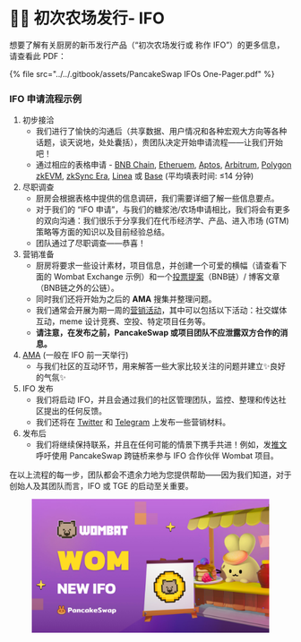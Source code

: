 # 🧑🌾 初次农场发行- IFO

想要了解有关厨房的新币发行产品（“初次农场发行或 称作 IFO”）的更多信息，请查看此 PDF：

{% file src="../../.gitbook/assets/PancakeSwap IFOs One-Pager.pdf" %}

### IFO 申请流程示例

1. 初步接洽
   * 我们进行了愉快的沟通后（共享数据、用户情况和各种宏观大方向等各种话题，谈天说地，处处囊括），贵团队决定开始申请流程——让我们开始吧！&#x20;
   * 通过相应的表格申请 - [BNB Chain](https://docs.google.com/forms/d/e/1FAIpQLSf0Vmy3k0KyXtXwqxr8QLjD8Xd6KBAmkYxcBRRVTUYJVX17fA/viewform), [Etheruem](https://docs.google.com/forms/d/e/1FAIpQLSeD3FvRD7TOw-\_6tZ5LjpGEN1NsC21hzlzNmNqq-djOYyGjbw/viewform), [Aptos](https://docs.google.com/forms/d/e/1FAIpQLSf9gWv9L8U0PGYgl-ymeX1qgXncBSlJ1HV5gB6ZeW7e4ekV\_w/viewform), [Arbitrum](https://docs.google.com/forms/d/1KGNXkgX7uaRgpu12sE6fbNZfJoahGWAU9i-oB4-ChUY/viewform), [Polygon zkEVM](https://docs.google.com/forms/d/1mK6ma1jnrxPtN7nTXdwirmLDc1W9hrTsR63PssEzyJw/viewform), [zkSync Era](https://docs.google.com/forms/d/183KIVRvR45yr7VdfLG6svNvMjva-M799ZNqF-CtXv2Y/viewform),  [Linea](https://docs.google.com/forms/d/e/1FAIpQLSedf06t0vrG9VEwFENINv1MVpckwiPq2SEvIpByJKVZaFPPTw/viewform) 或 [Base](https://docs.google.com/forms/d/e/1FAIpQLSfjJ-ayIJBGjyCbpugFBy\_FDPkGi-QwH42bPNYIu7rHD1Ue0g/viewform?usp=sf\_link) (平均填表时间: ≤14 分钟)
2. 尽职调查
   * 厨房会根据表格中提供的信息调研，我们需要详细了解一些信息要点。
   * 对于我们的 “IFO 申请”，与我们的糖浆池/农场申请相比，我们将会有更多的双向沟通：我们很乐于分享我们在代币经济学、产品、进入市场 (GTM) 策略等方面的知识以及目前经验总结。
   * 团队通过了尽职调查——恭喜！
3. 营销准备
   * 厨房将要求一些设计素材，项目信息，并创建一个可爱的横幅（请查看下面的 Wombat Exchange 示例）和一个[投票提案](https://pancakeswap.finance/voting/proposal/bafkreieqv7mbzmumyftstt6l32x6okfzq4syrea7k5zbqgohhcekcvbduu?chainId=56)（BNB链）/ 博客文章（BNB链之外的公链）。&#x20;
   * 同时我们还将开始为之后的 **AMA** 搜集并整理问题。
   * 我们通常会开展为期一周的[营销活动](https://twitter.com/PancakeSwap/status/1562802361705578502)，其中可以包括以下活动：社交媒体互动，meme 设计竞赛、空投、特定项目任务等。
   * **请注意，在发布之前，PancakeSwap 或项目团队不应泄露双方合作的消息。**
4. [AMA](https://twitter.com/PancakeSwap/status/1562648945721212929) (一般在 IFO 前一天举行)
   * 与我们社区的互动环节，用来解答一些大家比较关注的问题并建立✨良好的气氛✨
5. IFO 发布
   * 我们将启动 IFO，并且会通过我们的社区管理团队，监控、整理和传达社区提出的任何反馈。
   * 我们还将在 [Twitter](https://twitter.com/pancakeswap/status/1564616363871678484) 和 [Telegram](https://t.me/PancakeSwap) 上发布一些营销材料。
6. 发布后
   * 我们将继续保持联系，并且在任何可能的情景下携手共进！例如，发[推文](https://twitter.com/PancakeSwap/status/1566694245213556737)呼吁使用 PancakeSwap 跨链桥来参与 IFO 合作伙伴 Wombat 项目。

在以上流程的每一步，团队都会不遗余力地为您提供帮助——因为我们知道，对于创始人及其团队而言，IFO 或 TGE 的启动至关重要。

<figure><img src="../../.gitbook/assets/image (2) (1).png" alt=""><figcaption></figcaption></figure>



###




